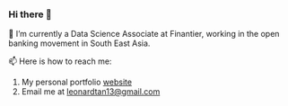 ### Hi there 👋

🔭 I’m currently a Data Science Associate at Finantier, working in the open banking movement in South East Asia.

📫 Here is how to reach me: 
1. My personal portfolio [website](https://leonardtan13.netlify.app)
2. Email me at leonardtan13@gmail.com

<!--
**leonardtan13/leonardtan13** is a ✨ _special_ ✨ repository because its `README.md` (this file) appears on your GitHub profile.

Here are some ideas to get you started:

- 🔭 I’m currently working on ...
- 🌱 I’m currently learning ...
- 👯 I’m looking to collaborate on ...
- 🤔 I’m looking for help with ...
- 💬 Ask me about ...
- 📫 How to reach me: ...
- 😄 Pronouns: ...
- ⚡ Fun fact: ...
-->
